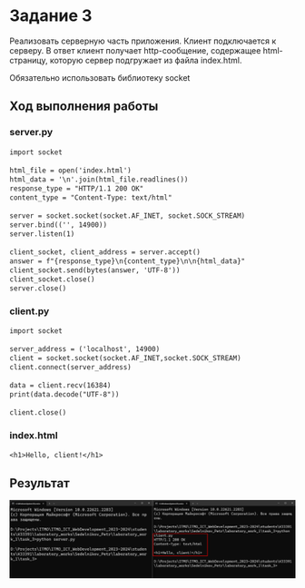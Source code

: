 # Задание 3

Реализовать серверную часть приложения. Клиент подключается к серверу. В ответ
клиент получает http-сообщение, содержащее html-страницу, которую сервер
подгружает из файла index.html.

Обязательно использовать библиотеку socket

## Ход выполнения работы

### server.py
    import socket
    
    html_file = open('index.html')
    html_data = '\n'.join(html_file.readlines())
    response_type = "HTTP/1.1 200 OK"
    content_type = "Content-Type: text/html"
    
    server = socket.socket(socket.AF_INET, socket.SOCK_STREAM)
    server.bind(('', 14900))
    server.listen(1)
    
    client_socket, client_address = server.accept()
    answer = f"{response_type}\n{content_type}\n\n{html_data}"
    client_socket.send(bytes(answer, 'UTF-8'))
    client_socket.close()
    server.close()


### client.py
    import socket
    
    server_address = ('localhost', 14900)
    client = socket.socket(socket.AF_INET,socket.SOCK_STREAM)
    client.connect(server_address)
    
    data = client.recv(16384)
    print(data.decode("UTF-8"))
    
    client.close()


### index.html

    <h1>Hello, client!</h1>

## Результат

![Результат](images/3.png)